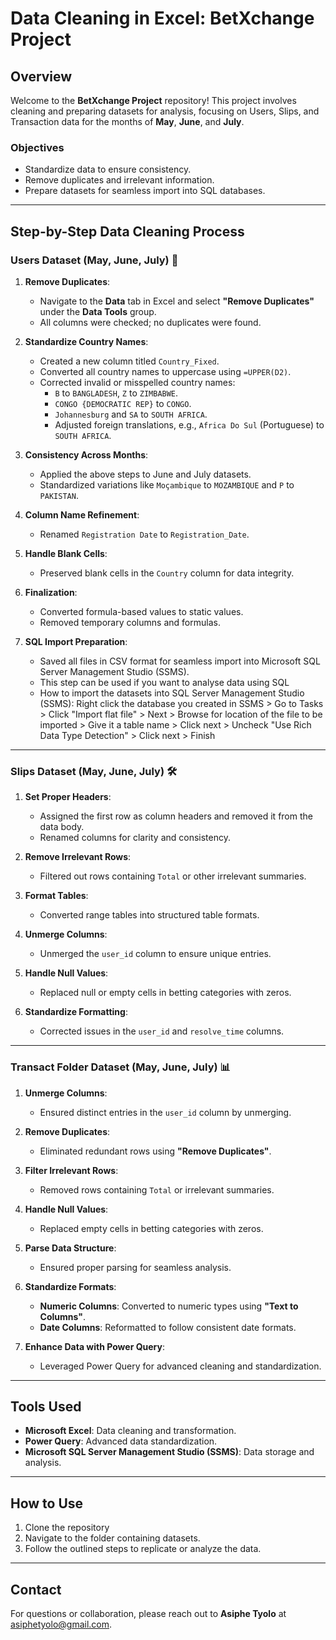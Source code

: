 # Data Cleaning in Excel: BetXchange Project

## Overview

Welcome to the **BetXchange Project** repository! This project involves cleaning and preparing datasets for analysis, focusing on Users, Slips, and Transaction data for the months of **May**, **June**, and **July**. 

### Objectives
- Standardize data to ensure consistency.
- Remove duplicates and irrelevant information.
- Prepare datasets for seamless import into SQL databases.

---

## Step-by-Step Data Cleaning Process

### Users Dataset (May, June, July) 🧹

1. **Remove Duplicates**:
   - Navigate to the **Data** tab in Excel and select **"Remove Duplicates"** under the **Data Tools** group.
   - All columns were checked; no duplicates were found.

2. **Standardize Country Names**:
   - Created a new column titled `Country_Fixed`.
   - Converted all country names to uppercase using `=UPPER(D2)`.
   - Corrected invalid or misspelled country names:
     - `B` to `BANGLADESH`, `Z` to `ZIMBABWE`.
     - `CONGO {DEMOCRATIC REP}` to `CONGO`.
     - `Johannesburg` and `SA` to `SOUTH AFRICA`.
     - Adjusted foreign translations, e.g., `Africa Do Sul` (Portuguese) to `SOUTH AFRICA`.

3. **Consistency Across Months**:
   - Applied the above steps to June and July datasets.
   - Standardized variations like `Moçambique` to `MOZAMBIQUE` and `P` to `PAKISTAN`.

4. **Column Name Refinement**:
   - Renamed `Registration Date` to `Registration_Date`.

5. **Handle Blank Cells**:
   - Preserved blank cells in the `Country` column for data integrity.

6. **Finalization**:
   - Converted formula-based values to static values.
   - Removed temporary columns and formulas.

7. **SQL Import Preparation**:
   - Saved all files in CSV format for seamless import into Microsoft SQL Server Management Studio (SSMS).
   - This step can be used if you want to analyse data using SQL
   - How to import the datasets into SQL Server Management Studio (SSMS): Right click the database you created in SSMS > Go to Tasks > Click "Import flat file" > Next > Browse for location of the file to be imported > Give it a table name > Click next > Uncheck "Use Rich Data Type Detection" > Click next > Finish

---

### Slips Dataset (May, June, July) 🛠️

1. **Set Proper Headers**:
   - Assigned the first row as column headers and removed it from the data body.
   - Renamed columns for clarity and consistency.

2. **Remove Irrelevant Rows**:
   - Filtered out rows containing `Total` or other irrelevant summaries.

3. **Format Tables**:
   - Converted range tables into structured table formats.

4. **Unmerge Columns**:
   - Unmerged the `user_id` column to ensure unique entries.

5. **Handle Null Values**:
   - Replaced null or empty cells in betting categories with zeros.

6. **Standardize Formatting**:
   - Corrected issues in the `user_id` and `resolve_time` columns.

---

### Transact Folder Dataset (May, June, July) 📊

1. **Unmerge Columns**:
   - Ensured distinct entries in the `user_id` column by unmerging.

2. **Remove Duplicates**:
   - Eliminated redundant rows using **"Remove Duplicates"**.

3. **Filter Irrelevant Rows**:
   - Removed rows containing `Total` or irrelevant summaries.

4. **Handle Null Values**:
   - Replaced empty cells in betting categories with zeros.

5. **Parse Data Structure**:
   - Ensured proper parsing for seamless analysis.

6. **Standardize Formats**:
   - **Numeric Columns**: Converted to numeric types using **"Text to Columns"**.
   - **Date Columns**: Reformatted to follow consistent date formats.

7. **Enhance Data with Power Query**:
   - Leveraged Power Query for advanced cleaning and standardization.

---

## Tools Used

- **Microsoft Excel**: Data cleaning and transformation.
- **Power Query**: Advanced data standardization.
- **Microsoft SQL Server Management Studio (SSMS)**: Data storage and analysis.

---

## How to Use

1. Clone the repository
2. Navigate to the folder containing datasets.
3. Follow the outlined steps to replicate or analyze the data.

---

## Contact

For questions or collaboration, please reach out to **Asiphe Tyolo** at [asiphetyolo@gmail.com](mailto:asiphetyolo@gmail.com).
